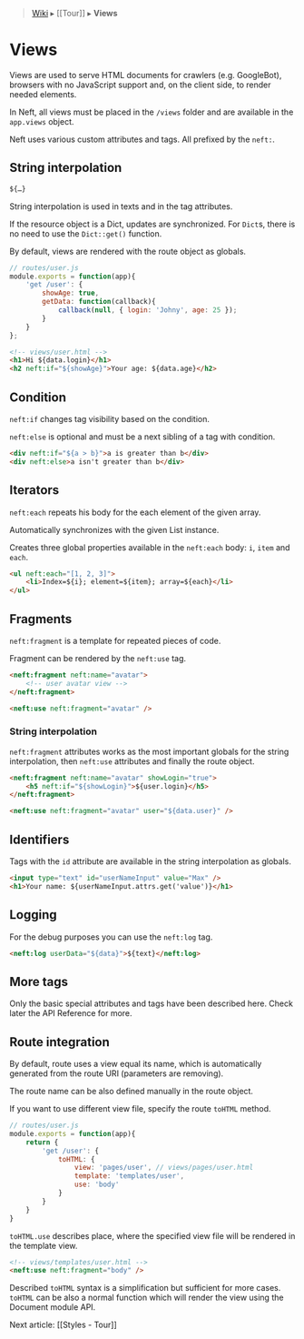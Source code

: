 > [Wiki](Home) ▸ [[Tour]] ▸ **Views**

Views
===

Views are used to serve HTML documents for crawlers (e.g. GoogleBot), browsers with no JavaScript support and, on the client side, to render needed elements.

In Neft, all views must be placed in the `/views` folder and are available in the `app.views` object.

Neft uses various custom attributes and tags. All prefixed by the `neft:`.

## String interpolation

```html
${…}
```

String interpolation is used in texts and in the tag attributes.

If the resource object is a Dict, updates are synchronized.
For `Dict`s, there is no need to use the `Dict::get()` function.

By default, views are rendered with the route object as globals.

```javascript
// routes/user.js
module.exports = function(app){
    'get /user': {
        showAge: true,
        getData: function(callback){
            callback(null, { login: 'Johny', age: 25 });
        }
    }
};
```
```html
<!-- views/user.html -->
<h1>Hi ${data.login}</h1>
<h2 neft:if="${showAge}">Your age: ${data.age}</h2>
```

## Condition

`neft:if` changes tag visibility based on the condition.

`neft:else` is optional and must be a next sibling of a tag with condition.

```html
<div neft:if="${a > b}">a is greater than b</div>
<div neft:else>a isn't greater than b</div>
```

## Iterators

`neft:each` repeats his body for the each element of the given array.

Automatically synchronizes with the given List instance.

Creates three global properties available in the `neft:each` body: `i`, `item` and `each`.

```html
<ul neft:each="[1, 2, 3]">
    <li>Index=${i}; element=${item}; array=${each}</li>
</ul>
```

## Fragments

`neft:fragment` is a template for repeated pieces of code.

Fragment can be rendered by the `neft:use` tag.

```html
<neft:fragment neft:name="avatar">
    <!-- user avatar view -->
</neft:fragment>

<neft:use neft:fragment="avatar" />
```

### String interpolation

`neft:fragment` attributes works as the most important globals for the string interpolation, then `neft:use` attributes and finally the route object.

```html
<neft:fragment neft:name="avatar" showLogin="true">
    <h5 neft:if="${showLogin}">${user.login}</h5>
</neft:fragment>

<neft:use neft:fragment="avatar" user="${data.user}" />
```

## Identifiers

Tags with the `id` attribute are available in the string interpolation as globals.

```html
<input type="text" id="userNameInput" value="Max" />
<h1>Your name: ${userNameInput.attrs.get('value')}</h1>
```

## Logging

For the debug purposes you can use the `neft:log` tag.

```html
<neft:log userData="${data}">${text}</neft:log>
```

## More tags

Only the basic special attributes and tags have been described here.
Check later the API Reference for more.

## Route integration

By default, route uses a view equal its name, which is automatically generated from the route URI (parameters are removing).

The route name can be also defined manually in the route object.

If you want to use different view file, specify the route `toHTML` method.

```javascript
// routes/user.js
module.exports = function(app){
    return {
        'get /user': {
            toHTML: {
                view: 'pages/user', // views/pages/user.html
                template: 'templates/user',
                use: 'body'
            }
        }
    }
}
```

`toHTML.use` describes place, where the specified view file will be rendered in the template view.

```html
<!-- views/templates/user.html -->
<neft:use neft:fragment="body" />
```

Described `toHTML` syntax is a simplification but sufficient for more cases.
`toHTML` can be also a normal function which will render the view using the Document module API.

Next article: [[Styles - Tour]]
